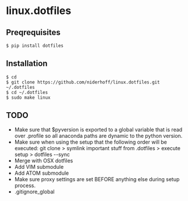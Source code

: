 # linux.dotfiles

## Preqrequisites

    $ pip install dotfiles

## Installation

    $ cd
    $ git clone https://github.com/niderhoff/linux.dotfiles.git ~/.dotfiles
    $ cd ~/.dotfiles
    $ sudo make linux

## TODO

*   Make sure that $pyversion is exported to a global variable that is read over
    .profile so all anaconda paths are dynamic to the python version.
*   Make sure when using the setup that the following order will be executed:
    git clone > symlink important stuff from .dotfiles > execute setup > dotfiles --sync
*   Merge with OSX dotfiles
*   Add VIM submodule
*   Add ATOM submodule
*   Make sure proxy settings are set BEFORE anything else during setup process.
*   .gitignore_global
